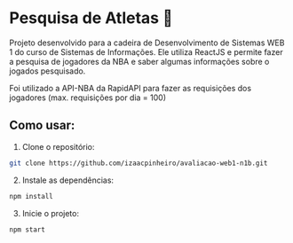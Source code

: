# Pesquisa de Atletas 🏀

Projeto desenvolvido para a cadeira de Desenvolvimento de Sistemas WEB 1 do curso de Sistemas de Informações. Ele utiliza ReactJS e permite fazer a pesquisa de jogadores da NBA e saber algumas informações sobre o jogados pesquisado.

Foi utilizado a API-NBA da RapidAPI para fazer as requisições dos jogadores (max. requisições por dia = 100)

## Como usar:

1. Clone o repositório:
```bash
git clone https://github.com/izaacpinheiro/avaliacao-web1-n1b.git
```

2. Instale as dependências:
```bash
npm install
```

3. Inicie o projeto:
```bash
npm start
```
